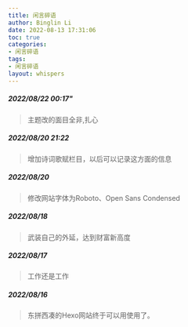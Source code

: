 ```yaml
---
title: 闲言碎语
author: Binglin Li
date: 2022-08-13 17:31:06
toc: true
categories:
- 闲言碎语
tags:
- 闲言碎语
layout: whispers
---
```


##### *2022/08/22  00:17"*
> 主题改的面目全非,扎心

##### *2022/08/20  21:22*
> 增加诗词歌赋栏目，以后可以记录这方面的信息


##### *2022/08/20*
> 修改网站字体为Roboto、Open Sans Condensed

##### *2022/08/18*
> 武装自己的外延，达到财富新高度

##### *2022/08/17*
> 工作还是工作
 
##### *2022/08/16*
> 东拼西凑的Hexo网站终于可以用使用了。
